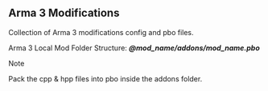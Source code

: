 ## Arma 3 Modifications
Collection of Arma 3 modifications config and pbo files.

Arma 3 Local Mod Folder Structure:
***@mod_name/addons/mod_name.pbo***
> [!NOTE]
> Pack the cpp & hpp files into pbo inside the addons folder.
